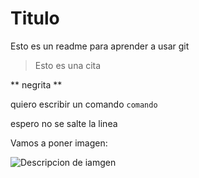 # Titulo

Esto es un readme para aprender a usar git

> Esto es una cita

** negrita **

quiero escribir un comando
``comando``

espero no se salte la linea

Vamos a poner imagen:

![Descripcion de iamgen](linkDeImagen)
